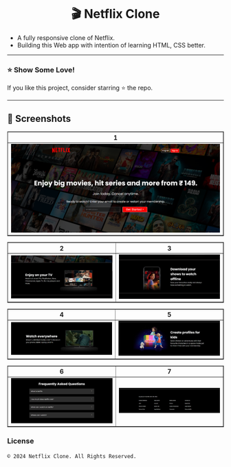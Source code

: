 <h1 align = "center">🎬 Netflix Clone</h1>

- A fully responsive clone of Netflix.
- Building this  Web app with intention of learning HTML, CSS better.

---
### ⭐ Show Some Love!

If you like this project, consider starring ⭐ the repo.

---

## 📸 Screenshots

<table border="1">
  <thead>
    <tr>
      <th style="text-align:center;" >1</th>
    </tr>
  </thead>
  <tbody>
    <tr>
      <td><img src = "./screenshot/img1.png"></img></td>
    </tr>
  </tbody>
</table>

<table border="1">
  <thead>
    <tr>
      <th style="text-align:center;" >2</th>
      <th style="text-align:center;" >3</th>
    </tr>
  </thead>
  <tbody>
    <tr>
      <td><img src = "./screenshot/img2.png"></img></td>
      <td><img src = "./screenshot/img3.png"></img></td>
    </tr>
  </tbody>
</table>

<table border="1">
  <thead>
    <tr>
      <th style="text-align:center;" >4</th>
      <th style="text-align:center;" >5</th>
    </tr>
  </thead>
  <tbody>
    <tr>
      <td><img src = "./screenshot/img4.png"></img></td>
      <td><img src = "./screenshot/img5.png"></img></td>
    </tr>
  </tbody>
</table>

<table border="1">
  <thead>
    <tr>
      <th style="text-align:center;" >6</th>
      <th style="text-align:center;" >7</th>
    </tr>
  </thead>
  <tbody>
    <tr>
      <td><img src = "./screenshot/img6.png"></img></td>
      <td><img src = "./screenshot/img7.png"></img></td>
    </tr>
  </tbody>
</table>





### License

```
© 2024 Netflix Clone. All Rights Reserved.
```
